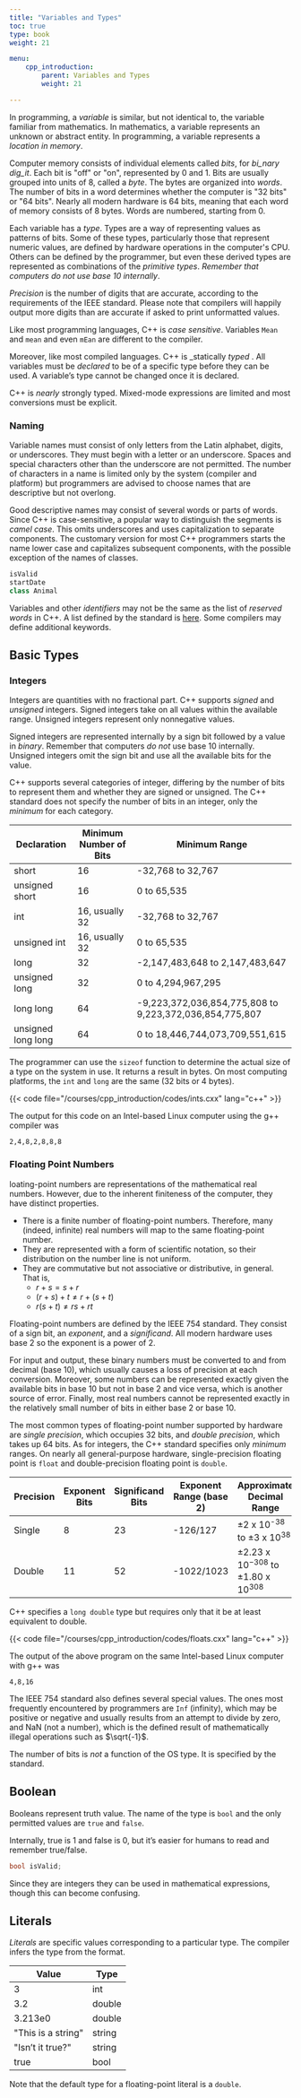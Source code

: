 ```yaml
---
title: "Variables and Types"
toc: true
type: book
weight: 21

menu:
    cpp_introduction:
        parent: Variables and Types
        weight: 21

---
```


In programming, a _variable_ is similar, but not identical to, the variable familiar from mathematics.  In mathematics, a variable represents an unknown or abstract entity.  In programming, a variable represents a _location in memory_.

Computer memory consists of individual elements called _bits_, for _bi_nary dig_it_.  Each bit is "off" or "on", represented by 0 and 1.  Bits are usually grouped into units of 8, called a _byte_.  The bytes are organized into _words_.  The number of bits in a word determines whether the computer is "32 bits" or "64 bits".  Nearly all modern hardware is 64 bits, meaning that each word of memory consists of 8 bytes.  Words are numbered, starting from 0.

Each variable has a _type_.  Types are a way of representing values as patterns of bits.  Some of these types, particularly those that represent numeric values, are defined by hardware operations in the computer's CPU.  Others can be defined by the programmer, but even these derived types are represented as combinations of the _primitive types_.
_Remember that computers do not use base 10 internally_.

_Precision_ is the number of digits that are accurate, according to the requirements of the IEEE standard.  Please note that compilers will happily output more digits than are accurate if asked to print unformatted values.

Like most programming languages, C++ is _case sensitive_.  Variables `Mean` and `mean` and even `mEan` are different to the compiler.  

Moreover, like most compiled languages. C++ is _statically _typed_ .  All variables must be _declared_ to be of a specific type before they can be used.  A variable’s type cannot be changed once it is declared.

C++ is _nearly_ strongly typed.  Mixed-mode expressions are limited and most conversions must be explicit.

### Naming

Variable names must consist of only letters from the Latin alphabet, digits, or underscores.  They must begin with a letter or an underscore.  Spaces and special characters other than the underscore are not permitted.  The number of characters in a name is limited only by the system (compiler and platform) but programmers are advised to choose names that are descriptive but not overlong.

Good descriptive names may consist of several words or parts of words.  Since C++ is case-sensitive, a popular way to distinguish the segments is _camel case_.
This omits underscores and uses capitalization to separate components.  The customary version for most C++ programmers starts the name lower case and capitalizes subsequent components, with the possible exception of the names of classes.
```c++
isValid
startDate
class Animal
```
Variables and other _identifiers_ may not be the same as the list of _reserved words_ in C++. A list defined by the standard is [here](https://en.cppreference.com/w/cpp/keyword).  Some compilers may define additional keywords.

## Basic Types

### Integers

Integers are quantities with no fractional part.  C++ supports _signed_ and _unsigned_ integers.  Signed integers take on all values within the available range.  Unsigned integers represent only nonnegative values.

Signed integers are represented internally by a sign bit followed by a value in _binary_.  Remember that computers _do not_ use base 10 internally.
Unsigned integers omit the sign bit and use all the available bits for the value.

C++ supports several categories of integer, differing by the number of bits to represent them and whether they are signed or unsigned.
The C++ standard does not specify the number of bits in an integer, only the _minimum_ for each category.

|    Declaration    | Minimum Number of Bits   |  Minimum Range  |
|-------------------|--------------------------|-----------------|
|    short          |      16              |  -32,768 to 32,767   |
|  unsigned  short  |      16              |  0 to 65,535         |
|  int              |      16, usually 32  |  -32,768 to 32,767   |
|  unsigned int     |      16, usually 32  |  0 to 65,535         |
|  long             |      32              |  -2,147,483,648 to 2,147,483,647  |
|  unsigned long    |      32              |  0 to 4,294,967,295               |
|  long long        |      64              | -9,223,372,036,854,775,808 to 9,223,372,036,854,775,807  |
|  unsigned long long |    64              |  0 to 18,446,744,073,709,551,615  |

The programmer can use the `sizeof` function to determine the actual size of a type on the system in use.  It returns a result in bytes.  On most computing platforms, the `int` and `long` are the same (32 bits or 4 bytes).

{{< code file="/courses/cpp_introduction/codes/ints.cxx" lang="c++" >}}

The output for this code on an Intel-based Linux computer using the g++ compiler was
```no-highlight
2,4,8,2,8,8,8
```

### Floating Point Numbers

loating-point numbers are representations of the mathematical real numbers.
However, due to the inherent finiteness of the computer, they have distinct
properties.

* There is a finite number of floating-point numbers. Therefore, many (indeed, infinite) real numbers will map to the same floating-point number.
* They are represented with a form of scientific notation, so their distribution on the number line is not uniform.
* They are commutative but not associative or distributive, in general.  That
is,
  * $r+s=s+r$
  * $(r+s)+t \ne r+(s+t)$
  * $r(s+t) \ne rs+rt$

Floating-point numbers are defined by the IEEE 754 standard.  They consist of a sign bit, an _exponent_, and a _significand_.  All modern hardware uses base 2 so the exponent is a power of 2.

For input and output, these binary numbers must be converted to and from decimal (base 10), which usually causes a loss of precision at each
conversion.  Moreover, some numbers can be represented exactly given the available bits in base 10 but not in base 2 and vice versa, which is another source of error.  Finally, most real numbers cannot be represented exactly in the relatively small number of bits in either base 2 or base 10.

The most common types of floating-point number supported by hardware are _single precision_, which occupies 32 bits, and _double precision_, which takes up 64 bits.
As for integers, the C++ standard specifies only _minimum_ ranges.  On nearly all general-purpose hardware, single-precision floating point is `float` and double-precision floating point is `double`.

|   Precision  |  Exponent Bits |  Significand Bits | Exponent Range (base 2) | Approximate Decimal Range  |  Approximate Decimal Precision |
|--------------|----------------|-------------------|-------------------------|----------------------------|--------------------------------|
| Single       |  8    |  23  |  -126/127 | &plusmn;2 x 10<sup>-38</sup> to &plusmn;3 x 10<sup>38</sup> | 7 digits |
| Double       |  11   |  52  |  -1022/1023 |  &plusmn;2.23 x 10<sup>−308</sup> to &plusmn;1.80 x 10<sup>308</sup> |  16 digits |

C++ specifies a `long double` type but requires only that it be at least equivalent to double.

{{< code file="/courses/cpp_introduction/codes/floats.cxx" lang="c++" >}}

The output of the above program on the same Intel-based Linux computer with g++ was
```no-highlight
4,8,16
```

The IEEE 754 standard also defines several special values.  The ones most frequently encountered by programmers are `Inf` (infinity), which may be positive or negative and usually results from an attempt to divide by zero, and NaN (not a number), which is the defined result of mathematically illegal operations such as $\sqrt{-1}$.

The number of bits is _not_ a function of the OS type.  It is specified by the standard.

## Boolean

Booleans represent truth value.  The name of the type is `bool` and the only permitted values are `true` and `false`.

Internally, true is 1 and false is 0, but it’s easier for humans to read and remember true/false.

```c++
bool isValid;
```
Since they are integers they can be used in mathematical expressions, though this can become confusing.  

## Literals

_Literals_ are specific values corresponding to a particular type.  The compiler infers the type from the format.

|  Value  |  Type |
|---------|-------|
|  3      |  int  |
| 3.2     | double |
| 3.213e0 | double |
| "This is a string" | string |
| "Isn’t it true?" | string |
| true    |  bool  |

Note that the default type for a floating-point literal is a `double`.
